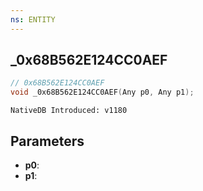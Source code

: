 ```yaml
---
ns: ENTITY
---
```

## _0x68B562E124CC0AEF

```c
// 0x68B562E124CC0AEF
void _0x68B562E124CC0AEF(Any p0, Any p1);
```

```
NativeDB Introduced: v1180
```

## Parameters
* **p0**:
* **p1**:
